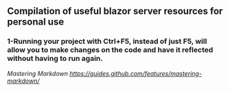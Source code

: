 ## Compilation of useful blazor server resources for personal use

### 1-Running your project with Ctrl+F5, instead of just F5, will allow you to make changes on the code and have it reflected without having to run again.

*Mastering Markdown https://guides.github.com/features/mastering-markdown/*
